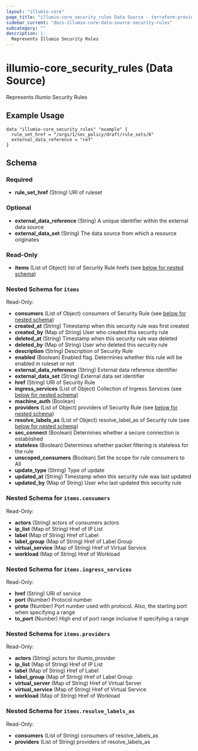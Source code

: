 ```yaml
---
layout: "illumio-core"
page_title: "illumio-core_security_rules Data Source - terraform-provider-illumio-core"
sidebar_current: "docs-illumio-core-data-source-security-rules"
subcategory: ""
description: |-
  Represents Illumio Security Rules
---
```


# illumio-core_security_rules (Data Source)

Represents Illumio Security Rules

Example Usage
------------

```hcl
data "illumio-core_security_rules" "example" {
  rule_set_href = "/orgs/1/sec_policy/draft/rule_sets/6"
  external_data_reference = "ref"
}
```

## Schema

### Required

- **rule_set_href** (String) URI of ruleset

### Optional

- **external_data_reference** (String) A unique identifier within the external data source
- **external_data_set** (String) The data source from which a resource originates

### Read-Only

- **items** (List of Object) list of Security Rule hrefs (see [below for nested schema](#nestedatt--items))

<a id="nestedatt--items"></a>
### Nested Schema for `items`

Read-Only:

- **consumers** (List of Object) consumers of Security Rule (see [below for nested schema](#nestedobjatt--items--consumers))
- **created_at** (String) Timestamp when this security rule was first created
- **created_by** (Map of String) User who created this security rule
- **deleted_at** (String) Timestamp when this security rule was deleted
- **deleted_by** (Map of String) User who deleted this security rule
- **description** (String) Description of Security Rule
- **enabled** (Boolean) Enabled flag. Determines whether this rule will be enabled in ruleset or not
- **external_data_reference** (String) External data reference identifier
- **external_data_set** (String) External data set identifier
- **href** (String) URI of Security Rule
- **ingress_services** (List of Object) Collection of Ingress Services (see [below for nested schema](#nestedobjatt--items--ingress_services))
- **machine_auth** (Boolean)
- **providers** (List of Object) providers of Security Rule (see [below for nested schema](#nestedobjatt--items--providers))
- **resolve_labels_as** (List of Object) resolve_label_as of Security rule (see [below for nested schema](#nestedobjatt--items--resolve_labels_as))
- **sec_connect** (Boolean) Determines whether a secure connection is established
- **stateless** (Boolean) Determines whether packet filtering is stateless for the rule
- **unscoped_consumers** (Boolean) Set the scope for rule consumers to All
- **update_type** (String) Type of update
- **updated_at** (String) Timestamp when this security rule was last updated
- **updated_by** (Map of String) User who last updated this security rule

<a id="nestedobjatt--items--consumers"></a>
### Nested Schema for `items.consumers`

Read-Only:

- **actors** (String) actors of consumers actors
- **ip_list** (Map of String) Href of IP List
- **label** (Map of String) Href of Label
- **label_group** (Map of String) Href of Label Group
- **virtual_service** (Map of String) Href of Virtual Service
- **workload** (Map of String) Href of Workload


<a id="nestedobjatt--items--ingress_services"></a>
### Nested Schema for `items.ingress_services`

Read-Only:

- **href** (String) URI of service
- **port** (Number) Protocol number
- **proto** (Number) Port number used with protocol. Also, the starting port when specifying a range
- **to_port** (Number) High end of port range inclusive if specifying a range


<a id="nestedobjatt--items--providers"></a>
### Nested Schema for `items.providers`

Read-Only:

- **actors** (String) actors for illumio_provider
- **ip_list** (Map of String) Href of IP List
- **label** (Map of String) Href of Label
- **label_group** (Map of String) Href of Label Group
- **virtual_server** (Map of String) Href of Virtual Server
- **virtual_service** (Map of String) Href of Virtual Service
- **workload** (Map of String) Href of Workload

<a id="nestedobjatt--items--resolve_labels_as"></a>
### Nested Schema for `items.resolve_labels_as`

Read-Only:

- **consumers** (List of String) consumers of resolve_labels_as
- **providers** (List of String) providers of resolve_labels_as
